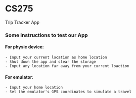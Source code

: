 # CS275
Trip Tracker App
### Some instructions to test our App
#### For physic device: 
    - Input your current location as home location
    - Shut down the app and clear the storage
    - Input any location far away from your current loaction
#### For emulator:
    - Input your home location
    - Set the emulator's GPS coordinates to simulate a travel
